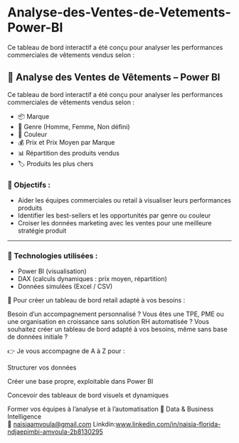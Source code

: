 # Analyse-des-Ventes-de-Vetements-Power-BI
Ce tableau de bord interactif a été conçu pour analyser les performances commerciales de vêtements vendus selon :
## 🧢 Analyse des Ventes de Vêtements – Power BI

Ce tableau de bord interactif a été conçu pour analyser les performances commerciales de vêtements vendus selon :

- 📦 Marque
- 👕 Genre (Homme, Femme, Non défini)
- 🎨 Couleur
- 💰 Prix et Prix Moyen par Marque
- 📊 Répartition des produits vendus
- 🏷️ Produits les plus chers

### 🎯 Objectifs :

- Aider les équipes commerciales ou retail à visualiser leurs performances produits
- Identifier les best-sellers et les opportunités par genre ou couleur
- Croiser les données marketing avec les ventes pour une meilleure stratégie produit



---

### 🔧 Technologies utilisées :

- Power BI (visualisation)
- DAX (calculs dynamiques : prix moyen, répartition)
- Données simulées (Excel / CSV)

📩 Pour créer un tableau de bord retail adapté à vos besoins :  

Besoin d’un accompagnement personnalisé ?
Vous êtes une TPE, PME ou une organisation en croissance sans solution RH automatisée ?
Vous souhaitez créer un tableau de bord adapté à vos besoins, même sans base de données initiale ?

👉 Je vous accompagne de A à Z pour :

Structurer vos données 

Créer une base propre, exploitable dans Power BI

Concevoir des tableaux de bord visuels et dynamiques

Former vos équipes à l’analyse et à l’automatisation
💼 Data & Business Intelligence  
📧 naisiaamvoula@gmail.com
Linkdin:www.linkedin.com/in/naisia-florida-ndjaepimbi-amvoula-2b8130295

